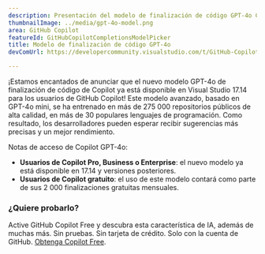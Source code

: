 ```yaml
---
description: Presentación del modelo de finalización de código GPT-4o Copilot para ofrecerle finalizaciones de mayor calidad.
thumbnailImage: ../media/gpt-4o-model.png
area: GitHub Copilot
featureId: GitHubCopilotCompletionsModelPicker
title: Modelo de finalización de código GPT-4o
devComUrl: https://developercommunity.visualstudio.com/t/GitHub-Copilot-Lags-Behind-GPT-4o-in-Dev/10725256

---
```



¡Estamos encantados de anunciar que el nuevo modelo GPT-4o de finalización de código de Copilot ya está disponible en Visual Studio 17.14 para los usuarios de GitHub Copilot! Este modelo avanzado, basado en GPT-4o mini, se ha entrenado en más de 275 000 repositorios públicos de alta calidad, en más de 30 populares lenguajes de programación. Como resultado, los desarrolladores pueden esperar recibir sugerencias más precisas y un mejor rendimiento.

Notas de acceso de Copilot GPT-4o:

- **Usuarios de Copilot Pro, Business o Enterprise**: el nuevo modelo ya está disponible en 17.14 y versiones posteriores.
- **Usuarios de Copilot gratuito**: el uso de este modelo contará como parte de sus 2 000 finalizaciones gratuitas mensuales.

### ¿Quiere probarlo?
Active GitHub Copilot Free y descubra esta característica de IA, además de muchas más.
 Sin pruebas. Sin tarjeta de crédito. Solo con la cuenta de GitHub. [Obtenga Copilot Free](https://github.com/settings/copilot).
